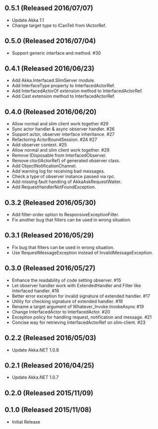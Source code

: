## 0.5.1 (Released 2016/07/07)

* Update Akka 1.1
* Change target type to ICanTell from IActorRef.

## 0.5.0 (Released 2016/07/04)

* Support generic interface and method. #30

## 0.4.1 (Released 2016/06/23)

* Add Akka.Interfaced.SlimServer module.
* Add InterfaceType property to InterfacedActorRef.
* Add InterfacedActorOf extension method to InterfacedActorRef.
* Add Cast extension method to InterfacedActorRef.

## 0.4.0 (Released 2016/06/20)

* Allow normal and slim client work together #29
* Sync actor handler & async observer handler. #26
* Support actor, observer interface inheritance. #27
* Refactoring ActorBoundSession. #24 #27
* Add observer context. #25
* Allow normal and slim client work together. #29
* Remove IDisposable from InterfacedObserver.
* Remove ctor(IActorRef) of generated observer class.
* Add ObjectNotificationChannel.
* Add warning log for receiving bad messages.
* Check a type of observer instance passed via rpc.
* Add missing fault handling of AkkaAskRequestWaiter.
* Add RequestHandlerNotFoundException.

## 0.3.2 (Released 2016/05/30)

* Add filter-order option to ResponsiveExceptionFilter.
* Fix another bug that filters can be used in wrong situation.

## 0.3.1 (Released 2016/05/29)

* Fix bug that filters can be used in wrong situation.
* Use RequestMessageException instead of InvalidMessageException.

## 0.3.0 (Released 2016/05/27)

* Enhance the readability of code setting observer. #15
* Let observer handler work with ExtendedHandler and Filter like Interfaced handler. #16
* Better error exception for invalid signature of extended handler. #17
* Utility for checking signature of extended handler. #18
* Rename a target argument of Whatever_Invoke.InvokeAsync #19
* Change InterfacedActor<T> to InterfacedActor. #20
* Exception policy for handling request, notification and message. #21
* Concise way for retrieving InterfacedActorRef on slim-client. #23

## 0.2.2 (Released 2016/05/03)

* Update Akka.NET 1.0.8

## 0.2.1 (Released 2016/04/25)

* Update Akka.NET 1.0.7

## 0.2.0 (Released 2015/11/09)

## 0.1.0 (Released 2015/11/08)

* Initial Release
